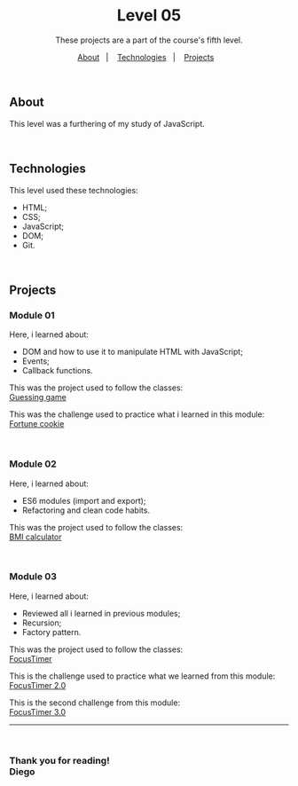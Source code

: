 <h1 align = center> Level 05</h1>

<p align = center> These projects are a part of the course's fifth level. </p>

<p align = center>
	<a href="#about">About</a>&nbsp;&nbsp;&nbsp;|&nbsp;&nbsp;&nbsp;
	<a href="#technologies">Technologies</a>&nbsp;&nbsp;&nbsp;|&nbsp;&nbsp;&nbsp;
  <a href="#project">Projects</a>&nbsp;&nbsp;&nbsp;
</p>
<br>

## About
This level was a furthering of my study of JavaScript.

<br/>

## Technologies
This level used these technologies:
- HTML;
- CSS;
- JavaScript;
- DOM;
- Git.

<br>

## Projects

### Module 01 
Here, i learned about:
- DOM and how to use it to manipulate HTML with JavaScript;
- Events;
- Callback functions.

This was the project used to follow the classes:<br>
[Guessing game](./guessing-game/)

This was the challenge used to practice what i learned in this module:<br>
[Fortune cookie](./fortune-cookie/)

<br>

### Module 02
Here, i learned about:
- ES6 modules (import and export);
- Refactoring and clean code habits.

This was the project used to follow the classes:<br>
[BMI calculator](./bmi/)

<br>

### Module 03
Here, i learned about:
- Reviewed all i learned in previous modules;
- Recursion;
- Factory pattern.

This was the project used to follow the classes:<br>
[FocusTimer](./focus-timer/)

This is the challenge used to practice what we learned from this module:<br>
[FocusTimer 2.0](./focus-timer-enhanced/)

This is the second challenge from this module:<br>
[FocusTimer 3.0](./focus-timer-darkmode/)

---
<br>

### Thank you for reading!<br>Diego